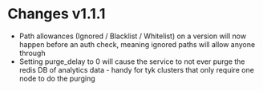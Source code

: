 Changes v1.1.1
==============

- Path allowances (Ignored / Blacklist / Whitelist) on a version will now happen before an auth check, meaning ignored paths will allow anyone through
- Setting purge_delay to 0 will cause the service to not ever purge the redis DB of analytics data - handy for tyk clusters that only require one node to do the purging